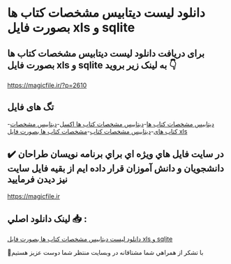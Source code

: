 # دانلود لیست دیتابیس مشخصات کتاب ها بصورت فایل xls و sqlite

## برای دریافت دانلود لیست دیتابیس مشخصات کتاب ها بصورت فایل xls و sqlite به لینک زیر بروید 👇

https://magicfile.ir/?p=2610

## تگ های فایل

-[دیتابیس مشخصات کتاب ها](https://magicfile.ir/product/%d9%84%db%8c%d8%b3%d8%aa-%d8%af%db%8c%d8%aa%d8%a7%d8%a8%db%8c%d8%b3-%d9%85%d8%b4%d8%ae%d8%b5%d8%a7%d8%aa-%da%a9%d8%aa%d8%a7%d8%a8-%d9%87%d8%a7/)-[دیتابیس مشخصات کتاب ها  اکسل](https://magicfile.ir/product/%d9%84%db%8c%d8%b3%d8%aa-%d8%af%db%8c%d8%aa%d8%a7%d8%a8%db%8c%d8%b3-%d9%85%d8%b4%d8%ae%d8%b5%d8%a7%d8%aa-%da%a9%d8%aa%d8%a7%d8%a8-%d9%87%d8%a7/)-[دیتابیس مشخصات کتاب های](https://magicfile.ir/product/%d9%84%db%8c%d8%b3%d8%aa-%d8%af%db%8c%d8%aa%d8%a7%d8%a8%db%8c%d8%b3-%d9%85%d8%b4%d8%ae%d8%b5%d8%a7%d8%aa-%da%a9%d8%aa%d8%a7%d8%a8-%d9%87%d8%a7/)-[دیتابیس مشخصات کتاب](https://magicfile.ir/product/%d9%84%db%8c%d8%b3%d8%aa-%d8%af%db%8c%d8%aa%d8%a7%d8%a8%db%8c%d8%b3-%d9%85%d8%b4%d8%ae%d8%b5%d8%a7%d8%aa-%da%a9%d8%aa%d8%a7%d8%a8-%d9%87%d8%a7/)-[مشخصات کتاب ها بصورت فایل xls](https://magicfile.ir/product/%d9%84%db%8c%d8%b3%d8%aa-%d8%af%db%8c%d8%aa%d8%a7%d8%a8%db%8c%d8%b3-%d9%85%d8%b4%d8%ae%d8%b5%d8%a7%d8%aa-%da%a9%d8%aa%d8%a7%d8%a8-%d9%87%d8%a7/)

## ✔️ در سايت فايل هاي ويژه اي براي برنامه نويسان طراحان دانشجويان و دانش آموزان قرار داده ايم از بقيه فايل سايت نيز ديدن فرماييد

https://magicfile.ir


## لينک دانلود اصلي 📥 :

[دانلود لیست دیتابیس مشخصات کتاب ها بصورت فایل xls و sqlite](https://magicfile.ir/product/%d9%84%db%8c%d8%b3%d8%aa-%d8%af%db%8c%d8%aa%d8%a7%d8%a8%db%8c%d8%b3-%d9%85%d8%b4%d8%ae%d8%b5%d8%a7%d8%aa-%da%a9%d8%aa%d8%a7%d8%a8-%d9%87%d8%a7/) 


🙏با تشکر از همراهي شما مشتاقانه در وبسایت منتظر شما دوست عزیز هستیم

